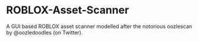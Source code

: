 # ROBLOX-Asset-Scanner
A GUI based ROBLOX asset scanner modelled after the notorious oozlescan by @oozledoodles (on Twitter).
